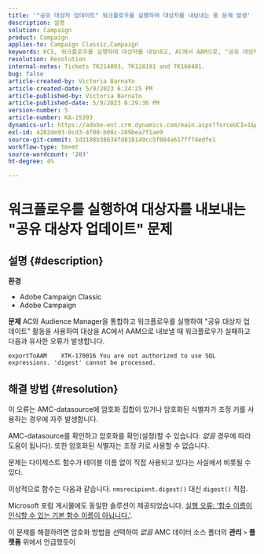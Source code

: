 ```yaml
---
title: '"공유 대상자 업데이트" 워크플로우를 실행하여 대상자를 내보내는 중 문제 발생'
description: 설명
solution: Campaign
product: Campaign
applies-to: Campaign Classic,Campaign
keywords: KCS, 워크플로우를 실행하여 대상자를 내보내고, AC에서 AAM으로, "공유 대상자 업데이트" 활동, Adobe Campaign Classic, Adobe Campaign
resolution: Resolution
internal-notes: Tickets TK214093, TK128191 and TK168481.
bug: false
article-created-by: Victoria Barnato
article-created-date: 5/9/2023 6:24:25 PM
article-published-by: Victoria Barnato
article-published-date: 5/9/2023 6:29:36 PM
version-number: 5
article-number: KA-15393
dynamics-url: https://adobe-ent.crm.dynamics.com/main.aspx?forceUCI=1&pagetype=entityrecord&etn=knowledgearticle&id=9303dfb5-96ee-ed11-8849-6045bd006b25
exl-id: 4282de93-0cd3-4f00-b08c-289bea7f1ae9
source-git-commit: 1d3108b38634fd818149cc5f084a617ff74edfe1
workflow-type: tm+mt
source-wordcount: '203'
ht-degree: 4%

---
```


# 워크플로우를 실행하여 대상자를 내보내는 &quot;공유 대상자 업데이트&quot; 문제

## 설명 {#description}


<b>환경</b>

- Adobe Campaign Classic
- Adobe Campaign


<b>문제</b>
AC와 Audience Manager을 통합하고 워크플로우를 실행하여 &quot;공유 대상자 업데이트&quot; 활동을 사용하여 대상을 AC에서 AAM으로 내보낼 때 워크플로우가 실패하고 다음과 유사한 오류가 발생합니다.


```
exportToAAM    XTK-170016 You are not authorized to use SQL expressions. 'digest' cannot be processed.
```



## 해결 방법 {#resolution}


이 오류는 AMC-datasource에 암호화 집합이 있거나 암호화된 식별자가 조정 키를 사용하는 경우에 자주 발생합니다.


AMC-datasource를 확인하고 암호화를 확인(설정)할 수 있습니다. *없음* 경우에 따라 도움이 됩니다). 또한 암호화된 식별자는 조정 키로 사용할 수 없습니다.


문제는 다이제스트 함수가 테이블 이름 없이 직접 사용되고 있다는 사실에서 비롯될 수 있다.

이상적으로 함수는 다음과 같습니다. `nmsrecipient.digest()` 대신 `digest()` 직접.


Microsoft 포럼 게시물에도 동일한 솔루션이 제공되었습니다. [실행 오류: &#39;함수 이름이 인식할 수 있는 기본 함수 이름이 아닙니다.&#39;](https://social.msdn.microsoft.com/Forums/sqlserver/en-US/66a6e3db-3ec6-4214-9d2f-a6a532a37db5/execution-error-the-function-name-is-not-a-recognized-builtin-function-name?forum=sqldatabaseengine).


이 문제를 해결하려면 암호화 방법을 선택하여 *없음* AMC 데이터 소스 폴더의 <b>관리</b> `>`  <b>플랫폼</b> 위에서 언급했듯이
